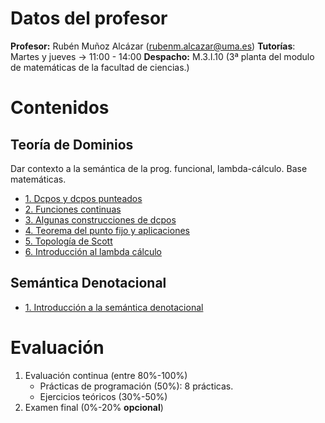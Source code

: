 # Datos del profesor
**Profesor:** Rubén Muñoz Alcázar (rubenm.alcazar@uma.es)
**Tutorías**: Martes y jueves -> 11:00 - 14:00
**Despacho:** M.3.I.10 (3ª planta del modulo de matemáticas de la facultad de ciencias.)

# Contenidos
## Teoría de Dominios
Dar contexto a la semántica de la prog. funcional, lambda-cálculo. Base matemáticas.

- [1. Dcpos y dcpos punteados](obsidian://open?vault=notes&file=T%C2%AA%20de%20Dominios%2F1.%20Dcpos%20y%20Dcpos%20Punteados)
- [2. Funciones continuas]()
- [3. Algunas construcciones de dcpos]()
- [4. Teorema del punto fijo y aplicaciones]()
- [5. Topología de Scott]()
- [6. Introducción al lambda cálculo]()

## Semántica Denotacional
- [1. Introducción a la semántica denotacional]()
# Evaluación
1. Evaluación continua (entre 80%-100%)
	- Prácticas de programación (50%): 8 prácticas.
	- Ejercicios teóricos (30%-50%)
2. Examen final (0%-20% **opcional**)